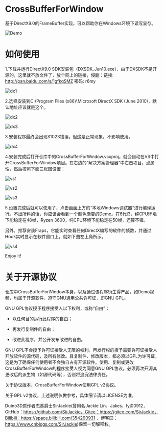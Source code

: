 # CrossBufferForWindow

基于DirectX9.0的FrameBuffer实现，可以帮助你在Windows环境下读写显存。

![Demo](./ImagesForReadme/Demo.png)

# 如何使用

1.下载并运行DirectX9.0 SDK安装包（DXSDK_Jun10.exe），由于DXSDK不是开源的，这里就不放文件了，放个网上的链接，侵删：链接: http://pan.baidu.com/s/1gfkqSMZ 密码: r6my

![dx1](./ImagesForReadme/dx1.png)

2.选择安装到C:\Program Files (x86)\Microsoft DirectX SDK (June 2010)，默认地址应该就是这个。

![dx2](./ImagesForReadme/dx2.png)

![dx3](./ImagesForReadme/dx3.png)

3.安装程序最终会出现S1023错误，但这是正常现象，不影响使用。

![dx4](./ImagesForReadme/dx4.png)

4.安装完成后打开仓库中的CrossBufferForWindow.vcxproj，就会自动在VS中打开CrossBufferForWindow项目。在右边的“解决方案管理器”中右击项目，点属性，然后按照下面三张图设置：

![vs1](./ImagesForReadme/vs1.png)

![vs2](./ImagesForReadme/vs2.png)

![vs3](./ImagesForReadme/vs3.png)

5.设置完成后就可以使用了，点击画面上方的“本地Windows调试器”进行编译运行。不出所料的话，你应该会看到一个颜色渐变的Demo。在6代i3，纯CPU环境下能稳定在48帧，Ryzen 3600，纯CPU环境下能稳定在50帧，还算不错。

另外，推荐安装Fraps，它能实时查看任何DirectX编写的软件的帧数，并通过Hook实时显示在软件窗口上，就如下图左上角所示。

![vs4](./ImagesForReadme/vs4.png)

Enjoy it!



# 关于开源协议

仓库中CrossBufferForWindow本身，以及通过该程序衍生得产品，如Demo视频，均属于开源软件，遵守GNU通用公共许可证，即GNU GPL。

GNU GPL协议授予程序接受人以下权利，或称“自由”：

- 以任何目的运行此程序的自由；

- 再发行复制件的自由；

- 改进此程序，并公开发布改进的自由。

GNU GPL不会授予许可证接受人无限的权利。再发行权的授予需要许可证接受人开放软件的源代码，及所有修改。且复制件、修改版本，都必须以GPL为许可证，这是为了确保任何使用者不会独自占有开源软件。使用、复制或更改CrossBufferForWindow的程序接受人视为同意GNU GPL协议，必须再次开源其更改后的派生物（如源代码等），否则将追究法律责任。

关于协议版本，CrossBufferForWindow使用GPL v2协议。

关于GPL v2协议，上述说明仅做参考，具体细节请以LICENSE为准，

Duino3D原作者杰基爵士SirJackie(曾用名Jackie Lin、Jakes、lyj00912，GitHub：https://github.com/SirJackie，Gitee：https://gitee.com/SirJackie，Bilibili：https://space.bilibili.com/354290931 ，博客园：https://www.cnblogs.com/SirJackie)保留一切解释权。